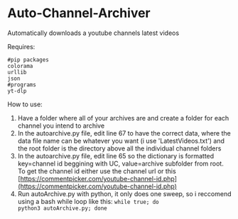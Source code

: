 # Auto-Channel-Archiver
Automatically downloads a youtube channels latest videos

Requires:

    #pip packages
    colorama
    urllib
    json
    #programs
    yt-dlp
    
How to use:

1. Have a folder where all of your archives are and create a folder for each channel you intend to archive
2. In the autoarchive.py file, edit line 67 to have the correct data, where the data file name can be whatever you want (i use 'LatestVideos.txt') and the root folder is the directory above all the individual channel folders
3. In the autoarchive.py file, edit line 65 so the dictionary is formatted key=channel id beggining with UC, value=archive subfolder from root. To get the channel id either use the channel url or this [https://commentpicker.com/youtube-channel-id.php](https://commentpicker.com/youtube-channel-id.php)
4. Run autoArchive.py with python, it only does one sweep, so i reccomend using a bash while loop like this: <code>while true; do python3 autoArchive.py; done</code>
